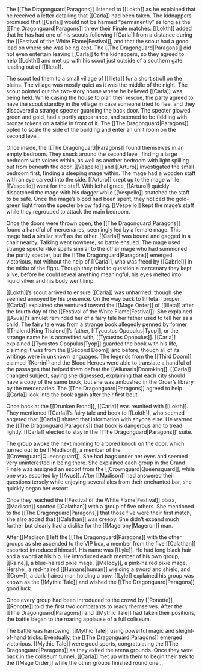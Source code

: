 The [[The Dragonguard|Paragons]] listened to [[Lokth]] as he explained that he received a letter detailing that [[Carla]] had been taken. The kidnappers promised that [[Carla]] would not be harmed “permanently” as long as the [[The Dragonguard|Paragons]] threw their Finale matches. [[Lokth]] added that he has had one of his scouts following [[Carla]] from a distance during the [[Festival of the White Flame|Festival]], and that the scout had a good lead on where she was being kept. The [[The Dragonguard|Paragons]] did not even entertain leaving [[Carla]] to the kidnappers, so they agreed to help [[Lokth]] and met up with his scout just outside of a southern gate leading out of [[Illeta]].

The scout led them to a small village of [[Illeta]] for a short stroll on the plains. The village was mostly quiet as it was the middle of the night. The scout pointed out the two-story house where he believed [[Carla]] was being held. While casing the house to plan their rescue, the party agreed to have the scout standby in the village in case someone tried to flee, and they discovered a strange specter guarding the back door. The specter glowed green and gold, had a portly appearance, and seemed to be fiddling with bronze tokens on a table in front of it. The [[The Dragonguard|Paragons]] opted to scale the side of the building and enter an unlit room on the second level. 

Once inside, the [[The Dragonguard|Paragons]] found themselves in an empty bedroom. They snuck around the second level, finding a large bedroom with voices within, as well as another bedroom with light spilling out from beneath the door. [[Vespello]] and [[Arturo]] investigated the small bedroom first, finding a sleeping mage within. The mage had a wooden staff with an eye carved into the side. [[Arturo]] crept up to the mage while [[Vespello]] went for the staff. With lethal grace, [[Arturo]] quickly dispatched the mage with his dagger while [[Vespello]] snatched the staff to be safe. Once the mage’s blood had been spent, they noticed the gold-green light from the specter below fading. [[Vespello]] kept the mage’s staff while they regrouped to attack the main bedroom.

Once the doors were thrown open, the [[The Dragonguard|Paragons]] found a handful of mercenaries, seemingly led by a female mage. This mage had a similar staff as the other. [[Carla]] was bound and gagged in a chair nearby. Talking went nowhere, so battle ensued. The mage used strange specter-like spells similar to the other mage who had summoned the portly specter, but the [[The Dragonguard|Paragons]] emerged victorious, not without the help of [[Carla]], who was freed by [[Gabriel]] in the midst of the fight. Though they tried to question a mercenary they kept alive, before he could reveal anything meaningful, his eyes melted into liquid silver and his body went limp. 

[[Lokth]]’s scout arrived to ensure [[Carla]] was unharmed, though she seemed annoyed by his presence. On the way back to [[Illeta]] proper, [[Carla]] explained she ventured toward the [[Mage Order]] of [[Illeta]] after the fourth day of the [[Festival of the White Flame|Festival]]. She explained [[Avus]]’s amulet reminded her of a fairy tale her father used to tell her as a child. The fairy tale was from a strange book allegedly penned by former [[Thalend|King Thalend]]’s father, [[Tycustos Opopulus|Tyop]], or the strange name he is accredited with, [[Tycustos Opopulus]]. [[Carla]] explained [[Tycustos Opopulus|Tyop]] guarded the book with his life, claiming it was from the [[Second Doom]] and before, though all of its writings were in unknown languages. The legends from the [[Third Doom]] claimed [[Korrin]] and the Blood Heroes were able to translate a handful of the passages that helped them defeat the [[Allunaris|Doomking]]. [[Carla]] changed subject, saying she digressed, explaining that each city should have a copy of the same book, but she was ambushed in the Order’s library by the mercenaries. The [[The Dragonguard|Paragons]] agreed to help [[Carla]] look into the book again after their first bout.

Once back at the [[Drunken Frond]], [[Carla]] was reunited with [[Lokth]]. They mentioned [[Carla]]’s fairy tale and book to [[Lokth]], who seemed angered that [[Carla]] shared that information with anyone else. He warned the [[The Dragonguard|Paragons]] that book is dangerous and to tread lightly. [[Carla]] elected to stay in the [[The Dragonguard|Paragons]]’ suite. 

The group awoke the next morning to a bored knock on the door, which turned out to be [[Madison]], a member of the [[Crownguard|Queensguard]]. She had bags under her eyes and seemed very uninterested in being there. She explained each group in the Grand Finale was assigned an escort from the [[Crownguard|Queensguard]], while one was escorted by [[Avus]]. After [[Madison]] had answered their questions tersely while enjoying several ales from their enchanted bar, she quickly began her escort.

Once they reached the [[Festival of the White Flame|Festival]] plaza, [[Madison]] spotted [[Calathan]] with a group of five others. She mentioned to the [[The Dragonguard|Paragons]] that those five were their first match, she also added that [[Calathan]] was creepy. She didn’t expand much further but clearly had a dislike for the [[Magerony|Mageron]] man. 

After [[Madison]] left the [[The Dragonguard|Paragons]] with the other groups as she ascended to the VIP box, a member from the five [[Calathan]] escorted introduced himself. His name was [[Lyle]]. He had long black hair and a sword at his hip. He introduced each member of his own group, [[Raine]], a blue-haired pixie mage, [[Melody]], a pink-haired pixie mage, Hershel, a red-haired [[Humans|human]] wielding a sword and shield, and [[Crow]], a dark-haired man holding a bow. [[Lyle]] explained his group was known as the [[Mythic Tale]] and wished the [[The Dragonguard|Paragons]] good luck.

Once every group had been introduced to the crowd by [[Ronotte]], [[Ronotte]] told the first two combatants to ready themselves. After the [[The Dragonguard|Paragons]] and [[Mythic Tale]] had taken their positions, the battle began to the roaring applause of a full coliseum. 

The battle was harrowing, [[Mythic Tale]] using powerful magic and sleight-of-hand tricks. Eventually, the [[The Dragonguard|Paragons]] emerged victorious. [[Mythic Tale]] were good sports, congratulating the [[The Dragonguard|Paragons]] as they exited the arena grounds. Once they were back in the coliseum tunnel, [[Carla]] met up with them to begin their trek to the [[Mage Order]] while the other groups finished round one…
